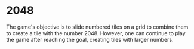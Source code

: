 # 2048
The game's objective is to slide numbered tiles on a grid to combine them to create a tile with the number 2048. However, one can continue to play the game after reaching the goal, creating tiles with larger numbers.
